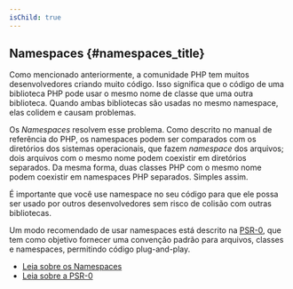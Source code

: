 ```yaml
---
isChild: true
---
```


## Namespaces {#namespaces_title}

Como mencionado anteriormente, a comunidade PHP tem muitos desenvolvedores criando muito código. Isso significa que o
código de uma biblioteca PHP pode usar o mesmo nome de classe que uma outra biblioteca. Quando ambas bibliotecas são
usadas no mesmo namespace, elas colidem e causam problemas.

Os _Namespaces_ resolvem esse problema. Como descrito no manual de referência do PHP, os namespaces podem ser
comparados com os diretórios dos sistemas operacionais, que fazem _namespace_ dos arquivos; dois arquivos com o mesmo
nome podem coexistir em diretórios separados. Da mesma forma, duas classes PHP com o mesmo nome podem coexistir em
namespaces PHP separados. Simples assim.

É importante que você use namespace no seu código para que ele possa ser usado por outros desenvolvedores sem risco
de colisão com outras bibliotecas.

Um modo recomendado de usar namespaces está descrito na [PSR-0][psr0], que tem como objetivo fornecer uma convenção
padrão para arquivos, classes e namespaces, permitindo código plug-and-play.

* [Leia sobre os Namespaces][namespaces]
* [Leia sobre a PSR-0][psr0]

[namespaces]: http://php.net/manual/en/language.namespaces.php
[psr0]: https://github.com/php-fig/fig-standards/blob/master/accepted/PSR-0.md
